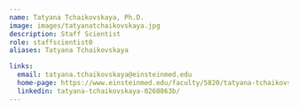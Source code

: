 ```yaml
---
name: Tatyana Tchaikovskaya, Ph.D.
image: images/tatyanatchaikovskaya.jpg
description: Staff Scientist
role: staffscientist0
aliases: Tatyana Tchaikovskaya

links:
  email: tatyana.tchaikovskaya@einsteinmed.edu
  home-page: https://www.einsteinmed.edu/faculty/5820/tatyana-tchaikovskaya/
  linkedin: tatyana-tchaikovskaya-0260863b/
---
```



